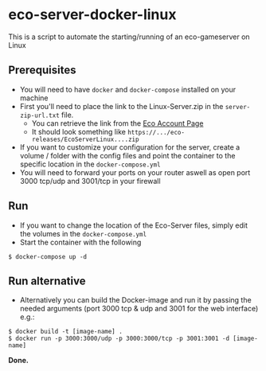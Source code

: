 # eco-server-docker-linux
This is a script to automate the starting/running of an eco-gameserver on Linux

## Prerequisites
- You will need to have `docker` and `docker-compose` installed on your machine 
- First you'll need to place the link to the Linux-Server.zip in the `server-zip-url.txt` file.
  - You can retrieve the link from the [Eco Account Page](https://play.eco/account)
  - It should look something like `https://.../eco-releases/EcoServerLinux....zip`
- If you want to customize your configuration for the server, create a volume / folder with the config files and point the container to the specific location in the `docker-compose.yml`
- You will need to forward your ports on your router aswell as open port 3000 tcp/udp and 3001/tcp in your firewall
  
## Run
- If you want to change the location of the Eco-Server files, simply edit the volumes in the `docker-compose.yml`
- Start the container with the following

```
$ docker-compose up -d
```

## Run alternative
- Alternatively you can build the Docker-image and run it by passing the needed arguments (port 3000 tcp & udp and 3001 for the web interface) e.g.:
```
$ docker build -t [image-name] .
$ docker run -p 3000:3000/udp -p 3000:3000/tcp -p 3001:3001 -d [image-name]
```

**Done.**
